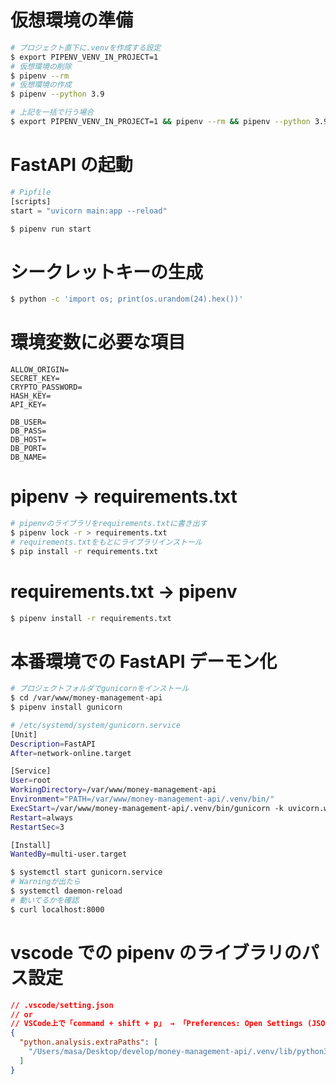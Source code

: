 # 仮想環境の準備

```bash
# プロジェクト直下に.venvを作成する設定
$ export PIPENV_VENV_IN_PROJECT=1
# 仮想環境の削除
$ pipenv --rm
# 仮想環境の作成
$ pipenv --python 3.9

# 上記を一括で行う場合
$ export PIPENV_VENV_IN_PROJECT=1 && pipenv --rm && pipenv --python 3.9
```

# FastAPI の起動

```python
# Pipfile
[scripts]
start = "uvicorn main:app --reload"
```

```bash
$ pipenv run start
```

# シークレットキーの生成

```bash
$ python -c 'import os; print(os.urandom(24).hex())'
```

# 環境変数に必要な項目

```
ALLOW_ORIGIN=
SECRET_KEY=
CRYPTO_PASSWORD=
HASH_KEY=
API_KEY=

DB_USER=
DB_PASS=
DB_HOST=
DB_PORT=
DB_NAME=
```

# pipenv -> requirements.txt

```bash
# pipenvのライブラリをrequirements.txtに書き出す
$ pipenv lock -r > requirements.txt
# requirements.txtをもとにライブラリインストール
$ pip install -r requirements.txt
```

# requirements.txt -> pipenv

```bash
$ pipenv install -r requirements.txt
```

# 本番環境での FastAPI デーモン化

```bash
# プロジェクトフォルダでgunicornをインストール
$ cd /var/www/money-management-api
$ pipenv install gunicorn
```

```bash
# /etc/systemd/system/gunicorn.service
[Unit]
Description=FastAPI
After=network-online.target

[Service]
User=root
WorkingDirectory=/var/www/money-management-api
Environment="PATH=/var/www/money-management-api/.venv/bin/"
ExecStart=/var/www/money-management-api/.venv/bin/gunicorn -k uvicorn.workers.UvicornWorker main:app
Restart=always
RestartSec=3

[Install]
WantedBy=multi-user.target
```

```bash
$ systemctl start gunicorn.service
# Warningが出たら
$ systemctl daemon-reload
# 動いてるかを確認
$ curl localhost:8000
```

# vscode での pipenv のライブラリのパス設定

```json
// .vscode/setting.json
// or
// VSCode上で「command + shift + p」 → 「Preferences: Open Settings (JSON)」を検索 → settings.json
{
  "python.analysis.extraPaths": [
    "/Users/masa/Desktop/develop/money-management-api/.venv/lib/python3.9/site-packages"
  ]
}
```
